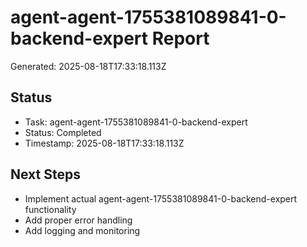 # agent-agent-1755381089841-0-backend-expert Report

Generated: 2025-08-18T17:33:18.113Z

## Status
- Task: agent-agent-1755381089841-0-backend-expert
- Status: Completed
- Timestamp: 2025-08-18T17:33:18.113Z

## Next Steps
- Implement actual agent-agent-1755381089841-0-backend-expert functionality
- Add proper error handling
- Add logging and monitoring

